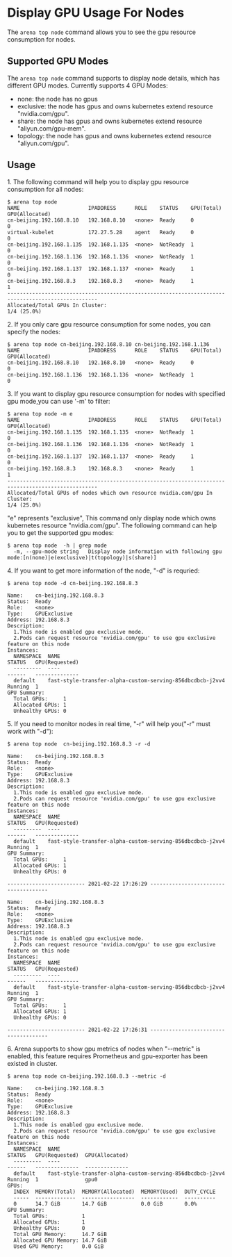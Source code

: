 # Display GPU Usage For Nodes

The `arena top node` command allows you to see the gpu resource consumption for nodes.

## Supported GPU Modes

The `arena top node` command supports to display node details, which has different GPU modes. Currently supports 4 GPU Modes:

* none: the node has no gpus 
* exclusive: the node has gpus and owns kubernetes extend resource "nvidia.com/gpu".
* share: the node has gpus and owns kubernetes extend resource "aliyun.com/gpu-mem".
* topology: the node has gpus and owns kubernetes extend resource "aliyun.com/gpu".


## Usage

1\. The following command will help you to display gpu resource consumption for all nodes:

```
$ arena top node
NAME                      IPADDRESS      ROLE    STATUS    GPU(Total)  GPU(Allocated)
cn-beijing.192.168.8.10   192.168.8.10   <none>  Ready     0           0
virtual-kubelet           172.27.5.28    agent   Ready     0           0
cn-beijing.192.168.1.135  192.168.1.135  <none>  NotReady  1           0
cn-beijing.192.168.1.136  192.168.1.136  <none>  NotReady  1           0
cn-beijing.192.168.1.137  192.168.1.137  <none>  Ready     1           0
cn-beijing.192.168.8.3    192.168.8.3    <none>  Ready     1           1
---------------------------------------------------------------------------------------------------
Allocated/Total GPUs In Cluster:
1/4 (25.0%)
```

2\. If you only care gpu resource consumption for some nodes, you can specify the nodes:

```
$ arena top node cn-beijing.192.168.8.10 cn-beijing.192.168.1.136
NAME                      IPADDRESS      ROLE    STATUS    GPU(Total)  GPU(Allocated)
cn-beijing.192.168.8.10   192.168.8.10   <none>  Ready     0           0
cn-beijing.192.168.1.136  192.168.1.136  <none>  NotReady  1           0
```

3\. If you want to display gpu resource consumption for nodes with specified gpu mode,you can use '-m' to filter:

```
$ arena top node -m e
NAME                      IPADDRESS      ROLE    STATUS    GPU(Total)  GPU(Allocated)
cn-beijing.192.168.1.135  192.168.1.135  <none>  NotReady  1           0
cn-beijing.192.168.1.136  192.168.1.136  <none>  NotReady  1           0
cn-beijing.192.168.1.137  192.168.1.137  <none>  Ready     1           0
cn-beijing.192.168.8.3    192.168.8.3    <none>  Ready     1           1
---------------------------------------------------------------------------------------------------
Allocated/Total GPUs of nodes which own resource nvidia.com/gpu In Cluster:
1/4 (25.0%)
```

"e" represents "exclusive", This command only display node which owns kubernetes resource "nvidia.com/gpu". The following command can help you to get the supported gpu modes:

```
$ arena top node  -h | grep mode
  -m, --gpu-mode string   Display node information with following gpu mode:[n(none)|e(exclusive)|t(topology)|s(share)]
```

4\. If you want to get more information of the node, "-d" is requried:

```
$ arena top node -d cn-beijing.192.168.8.3

Name:    cn-beijing.192.168.8.3
Status:  Ready
Role:    <none>
Type:    GPUExclusive
Address: 192.168.8.3
Description:
  1.This node is enabled gpu exclusive mode.
  2.Pods can request resource 'nvidia.com/gpu' to use gpu exclusive feature on this node
Instances:
  NAMESPACE  NAME                                                       STATUS   GPU(Requested)
  ---------  ----                                                       ------   --------------
  default    fast-style-transfer-alpha-custom-serving-856dbcdbcb-j2vv4  Running  1
GPU Summary:
  Total GPUs:     1
  Allocated GPUs: 1
  Unhealthy GPUs: 0
```

5\. If you need to monitor nodes in real time, "-r" will help you("-r" must work with "-d"):

```
$ arena top node  cn-beijing.192.168.8.3 -r -d

Name:    cn-beijing.192.168.8.3
Status:  Ready
Role:    <none>
Type:    GPUExclusive
Address: 192.168.8.3
Description:
  1.This node is enabled gpu exclusive mode.
  2.Pods can request resource 'nvidia.com/gpu' to use gpu exclusive feature on this node
Instances:
  NAMESPACE  NAME                                                       STATUS   GPU(Requested)
  ---------  ----                                                       ------   --------------
  default    fast-style-transfer-alpha-custom-serving-856dbcdbcb-j2vv4  Running  1
GPU Summary:
  Total GPUs:     1
  Allocated GPUs: 1
  Unhealthy GPUs: 0

------------------------- 2021-02-22 17:26:29 -------------------------------------

Name:    cn-beijing.192.168.8.3
Status:  Ready
Role:    <none>
Type:    GPUExclusive
Address: 192.168.8.3
Description:
  1.This node is enabled gpu exclusive mode.
  2.Pods can request resource 'nvidia.com/gpu' to use gpu exclusive feature on this node
Instances:
  NAMESPACE  NAME                                                       STATUS   GPU(Requested)
  ---------  ----                                                       ------   --------------
  default    fast-style-transfer-alpha-custom-serving-856dbcdbcb-j2vv4  Running  1
GPU Summary:
  Total GPUs:     1
  Allocated GPUs: 1
  Unhealthy GPUs: 0

------------------------- 2021-02-22 17:26:31 -------------------------------------
```

6\. Arena supports to show gpu metrics of nodes when "--metric" is enabled, this feature requires Prometheus and gpu-exporter has been existed in cluster.

```
$ arena top node cn-beijing.192.168.8.3 --metric -d

Name:    cn-beijing.192.168.8.3
Status:  Ready
Role:    <none>
Type:    GPUExclusive
Address: 192.168.8.3
Description:
  1.This node is enabled gpu exclusive mode.
  2.Pods can request resource 'nvidia.com/gpu' to use gpu exclusive feature on this node
Instances:
  NAMESPACE  NAME                                                       STATUS   GPU(Requested)  GPU(Allocated)
  ---------  ----                                                       ------   --------------  --------------
  default    fast-style-transfer-alpha-custom-serving-856dbcdbcb-j2vv4  Running  1               gpu0
GPUs:
  INDEX  MEMORY(Total)  MEMORY(Allocated)  MEMORY(Used)  DUTY_CYCLE
  -----  -------------  -----------------  ------------  ----------
  0      14.7 GiB       14.7 GiB           0.0 GiB       0.0%
GPU Summary:
  Total GPUs:           1
  Allocated GPUs:       1
  Unhealthy GPUs:       0
  Total GPU Memory:     14.7 GiB
  Allocated GPU Memory: 14.7 GiB
  Used GPU Memory:      0.0 GiB
```

